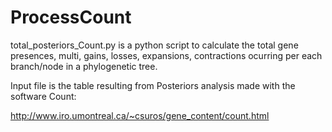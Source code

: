 # ProcessCount

total_posteriors_Count.py is a python script to calculate the total gene presences, multi, gains, losses, expansions, contractions ocurring per each branch/node in a phylogenetic tree. 

Input file is the table resulting from Posteriors analysis made with the software Count:

http://www.iro.umontreal.ca/~csuros/gene_content/count.html


